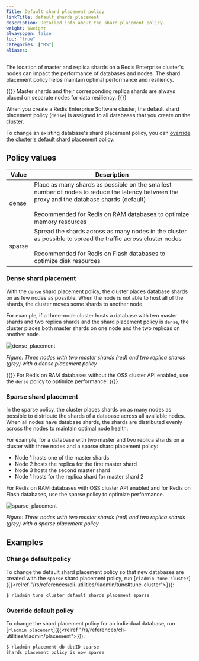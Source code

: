 ```yaml
---
Title: Default shard placement policy
linkTitle: default_shards_placement
description: Detailed info about the shard placement policy.
weight: $weight
alwaysopen: false
toc: "true"
categories: ["RS"]
aliases: 
---
```


The location of master and replica shards on a Redis Enterprise cluster's nodes can impact the performance of databases and nodes. The shard placement policy helps maintain optimal performance and resiliency.

{{<note>}}
Master shards and their corresponding replica shards are always placed on separate nodes for data resiliency.
{{</note>}}

When you create a Redis Enterprise Software cluster, the default shard placement policy (`dense`) is assigned to all databases that you create on the cluster.

To change an existing database's shard placement policy, you can [override the cluster's default shard placement policy](#override-default-policy).

## Policy values

| Value | Description |
|-------|-----------------|
| dense | Place as many shards as possible on the smallest number of nodes to reduce the latency between the proxy and the database shards (default)<br/><br/>Recommended for Redis on RAM databases to optimize memory resources |
| sparse | Spread the shards across as many nodes in the cluster as possible to spread the traffic across cluster nodes<br/><br/>Recommended for Redis on Flash databases to optimize disk resources |

### Dense shard placement

With the `dense` shard placement policy, the cluster places database shards on as few nodes as possible.
When the node is not able to host all of the shards, the cluster moves some shards to another node.

For example, if a three-node cluster hosts a database with two master shards and two replica shards and the shard placement policy is `dense`, the cluster places both master shards on one node and the two replicas on another node.

![dense_placement](/images/rs/dense_placement.png)

*Figure: Three nodes with two master shards (red) and two replica shards (grey) with a dense placement policy*

{{<note>}}
For Redis on RAM databases without the OSS cluster API enabled, use the `dense` policy to optimize performance.
{{</note>}}

### Sparse shard placement

In the sparse policy, the cluster places shards on as many nodes as possible to distribute the shards of a database across all available nodes.
When all nodes have database shards, the shards are distributed evenly across the nodes to maintain optimal node health.

For example, for a database with two master and two replica shards on a cluster with three nodes and a sparse shard placement policy:

- Node 1 hosts one of the master shards
- Node 2 hosts the replica for the first master shard
- Node 3 hosts the second master shard
- Node 1 hosts for the replica shard for master shard 2

For Redis on RAM databases with OSS cluster API enabled and for Redis on Flash databases, use the sparse policy to optimize performance.

![sparse_placement](/images/rs/sparse_placement.png)

*Figure: Three nodes with two master shards (red) and two replica shards (grey) with a sparse placement policy*

## Examples

### Change default policy

To change the default shard placement policy so that new databases are created with the `sparse` shard placement policy, run [`rladmin tune cluster`]({{<relref "/rs/references/cli-utilities/rladmin/tune#tune-cluster">}}):

```sh
$ rladmin tune cluster default_shards_placement sparse
```

### Override default policy

To change the shard placement policy for an individual database, run [`rladmin placement`]({{<relref "/rs/references/cli-utilities/rladmin/placement">}}):

```sh
$ rladmin placement db db:ID sparse
Shards placement policy is now sparse
```